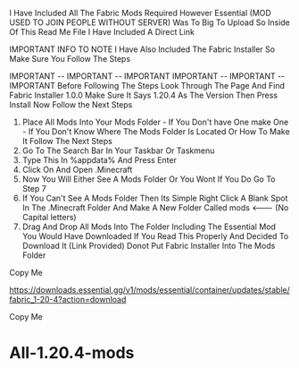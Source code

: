 I Have Included All The Fabric Mods Required However Essential (MOD USED TO JOIN PEOPLE WITHOUT SERVER) Was To Big To Upload So Inside Of This Read Me File I Have Included A Direct Link



IMPORTANT INFO TO NOTE
I Have Also Included The Fabric Installer So Make Sure You Follow The Steps

IMPORTANT  --  IMPORTANT -- IMPORTANT                                                                                           IMPORTANT  --  IMPORTANT -- IMPORTANT
Before Following The Steps Look Through The Page And Find Fabric Installer 1.0.0 Make Sure It Says 1.20.4 As The Version Then Press Install Now Follow the Next Steps

1. Place All Mods Into Your Mods Folder - If You Don't have One make One - If You Don't Know Where The Mods Folder Is Located Or How To Make It Follow The Next Steps
2. Go To The Search Bar In Your Taskbar Or Taskmenu
3. Type This In %appdata% And Press Enter
4. Click On And Open .Minecraft
5. Now You Will Either See A Mods Folder Or You Wont If You Do Go To Step 7
6. If You Can't See A Mods Folder Then Its Simple Right Click A Blank Spot In The .Minecraft Folder And Make A New Folder Called mods <--- (No Capital letters)
7. Drag And Drop All Mods Into The Folder Including The Essential Mod You Would Have Downloaded If You Read This Properly And Decided To Download It (Link Provided) Donot Put Fabric Installer Into The Mods Folder




Copy Me 

https://downloads.essential.gg/v1/mods/essential/container/updates/stable/fabric_1-20-4?action=download

Copy Me 





# All-1.20.4-mods
